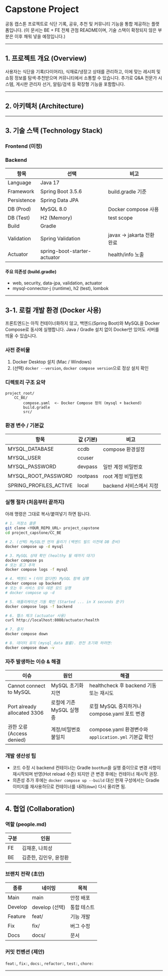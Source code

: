 # Capstone Project

공동 캡스톤 프로젝트로 식단 기록, 공유, 추천 및 커뮤니티 기능을 통합 제공하는 플랫폼입니다. (이 문서는 BE + FE 전체 관점 README이며, 기술 스택이 확정되지 않은 부분은 이후 채워 넣을 예정입니다.)

---
## 1. 프로젝트 개요 (Overview)
사용자는 식단을 기록(다이어리), 식재료/냉장고 상태를 관리하고, 이에 맞는 레시피 및 쇼핑 정보를 탐색·추천받으며 커뮤니티에서 소통할 수 있습니다. 추가로 Q&A 전문가 시스템, 게시판 관리자 선거, 알림/검색 등 확장형 기능을 포함합니다.

---
## 2. 아키텍처 (Architecture)


---
## 3. 기술 스택 (Technology Stack)
### Frontend (미정)

### Backend
| 항목 | 선택 | 비고 |
|------|------|------|
| Language | Java 17 |  |
| Framework | Spring Boot 3.5.6 | build.gradle 기준 |
| Persistence | Spring Data JPA |  |
| DB (Prod) | MySQL 8.0 | Docker compose 사용 |
| DB (Test) | H2 (Memory) | test scope |
| Build | Gradle |  |
| Validation | Spring Validation | javax -> jakarta 전환 완료 |
| Actuator | spring-boot-starter-actuator | health/info 노출 |

#### 주요 의존성 (build.gradle)
- web, security, data-jpa, validation, actuator
- mysql-connector-j (runtime), h2 (test), lombok

---
## 3-1. 로컬 개발 환경 (Docker 사용)
프론트엔드는 아직 컨테이너화하지 않고, 백엔드(Spring Boot)와 MySQL을 Docker Compose로 동시에 실행합니다. Java / Gradle 설치 없이 Docker만 있어도 서버를 띄울 수 있습니다.

### 사전 준비물
1. Docker Desktop 설치 (Mac / Windows)
2. (선택) `docker --version`, `docker compose version`으로 정상 설치 확인

### 디렉토리 구조 요약
```
project_root/
	CC_BE/
		compose.yaml  <- Docker Compose 정의 (mysql + backend)
		build.gradle
		src/
```

### 환경 변수 / 기본값
| 항목 | 값 (기본) | 비고 |
|------|-----------|------|
| MYSQL_DATABASE | ccdb | compose 환경설정 |
| MYSQL_USER | ccuser |  |
| MYSQL_PASSWORD | devpass | 일반 계정 비밀번호 |
| MYSQL_ROOT_PASSWORD | rootpass | root 계정 비밀번호 |
| SPRING_PROFILES_ACTIVE | local | backend 서비스에서 지정 |

### 실행 절차 (처음부터 끝까지)
아래 명령은 그대로 복사/붙여넣기 하면 됩니다.

```bash
# 1. 저장소 클론
git clone <YOUR_REPO_URL> project_capstone
cd project_capstone/CC_BE

# 2. (선택) MySQL만 먼저 올리기 (백엔드 빌드 이전에 DB 준비)
docker compose up -d mysql

# 3. MySQL 상태 확인 (healthy 될 때까지 대기)
docker compose ps
# 또는 로그 추적
docker compose logs -f mysql

# 4. 백엔드 + (이미 없다면) MySQL 함께 실행
docker compose up backend
# 또는 두 서비스 모두 데몬 모드 실행
# docker compose up -d

# 5. 애플리케이션 기동 확인 (Started ... in X seconds 문구)
docker compose logs -f backend

# 6. 헬스 체크 (actuator 사용)
curl http://localhost:8080/actuator/health

# 7. 중지
docker compose down

# 8. 데이터 유지 (mysql_data 볼륨). 완전 초기화 하려면:
docker compose down -v
```

### 자주 발생하는 이슈 & 해결
| 이슈 | 원인 | 해결 |
|------|------|------|
| Cannot connect to MySQL | MySQL 초기화 지연 | healthcheck 후 backend 기동 또는 재시도 |
| Port already allocated 3306 | 로컬에 기존 MySQL 실행 중 | 로컬 MySQL 중지하거나 compose.yaml 포트 변경 |
| 권한 오류 (Access denied) | 계정/비밀번호 불일치 | compose.yaml 환경변수와 `application.yml` 기본값 확인 |

### 개발 생산성 팁
- 코드 수정 시 backend 컨테이너는 Gradle `bootRun`을 실행 중이므로 변경 사항이 재시작되며 반영(Hot reload 수준) 되지만 큰 변경 후에는 컨테이너 재시작 권장.
- 의존성 추가 후에는 `docker compose up --build` 대신 현재 구성에서는 Gradle 이미지를 재사용하므로 컨테이너를 내려(`down`) 다시 올리면 됨.


---
## 4. 협업 (Collaboration)
### 역할 (people.md)
| 구분 | 인원 |
|------|------|
| FE | 김재훈, 나희성 |
| BE | 김준한, 김민우, 윤정환 |

### 브랜치 전략 (초안)
| 종류 | 네이밍 | 목적 |
|------|--------|------|
| Main | main | 안정 배포 |
| Develop | develop (선택) | 통합 테스트 |
| Feature | feat/<scope> | 기능 개발 |
| Fix | fix/<scope> | 버그 수정 |
| Docs | docs/<scope> | 문서 |

### 커밋 컨벤션 (제안)
`feat:`, `fix:`, `docs:`, `refactor:`, `test:`, `chore:`

---